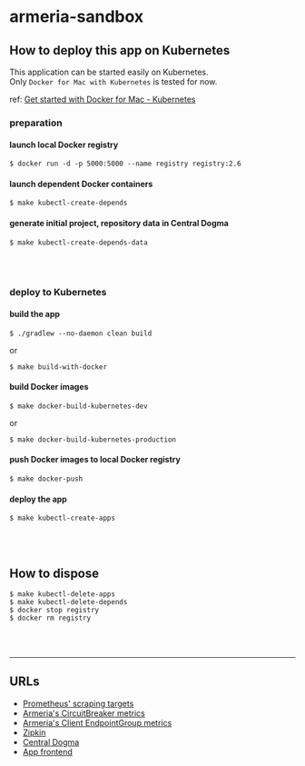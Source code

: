 # armeria-sandbox

## How to deploy this app on Kubernetes

This application can be started easily on Kubernetes.  
Only `Docker for Mac with Kubernetes` is tested for now.

ref: [Get started with Docker for Mac - Kubernetes](https://docs.docker.com/docker-for-mac/#kubernetes)

### preparation

#### launch local Docker registry

```
$ docker run -d -p 5000:5000 --name registry registry:2.6
```

#### launch dependent Docker containers

```
$ make kubectl-create-depends
```

#### generate initial project, repository data in Central Dogma

```
$ make kubectl-create-depends-data
```

<br>
<br>

### deploy to Kubernetes

#### build the app

```
$ ./gradlew --no-daemon clean build
```

or

```
$ make build-with-docker
```

#### build Docker images

```
$ make docker-build-kubernetes-dev
```

or

```
$ make docker-build-kubernetes-production
```

#### push Docker images to local Docker registry

```
$ make docker-push
```

#### deploy the app

```
$ make kubectl-create-apps
```

<br>
<br>

## How to dispose

```
$ make kubectl-delete-apps
$ make kubectl-delete-depends
$ docker stop registry
$ docker rm registry
```

<br>
<br>

---

## URLs

- [Prometheus' scraping targets](http://localhost:30000/targets)
- [Armeria's CircuitBreaker metrics](http://localhost:30000/graph?g0.range_input=1h&g0.expr=armeria_client_circuitBreaker_requests&g0.tab=0&g1.range_input=1h&g1.expr=irate(armeria_client_circuitBreaker_transitions_total%5B1m%5D)&g1.tab=0&g2.range_input=1h&g2.expr=irate(armeria_client_circuitBreaker_rejectedRequests_total%5B1m%5D)&g2.tab=0)
- [Armeria's Client EndpointGroup metrics](http://localhost:30000/graph?g0.range_input=1h&g0.expr=armeria_client_endpointGroup_count&g0.tab=0&g1.range_input=1h&g1.expr=armeria_client_endpointGroup_healthy&g1.tab=0)
- [Zipkin](http://localhost:30001/zipkin/)
- [Central Dogma](http://localhost:30002/#/armeriaSandbox/apiServers)
- [App frontend](http://localhost:31000/hello/foo)
